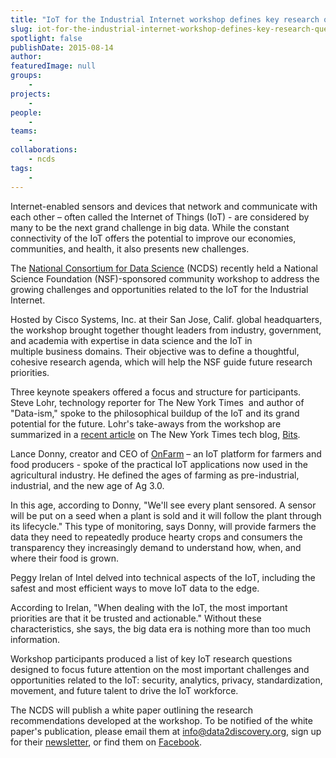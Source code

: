 ```yaml
---
title: "IoT for the Industrial Internet workshop defines key research questions"
slug: iot-for-the-industrial-internet-workshop-defines-key-research-questions
spotlight: false
publishDate: 2015-08-14
author: 
featuredImage: null
groups:
    - 
projects:
    - 
people:
    - 
teams: 
    - 
collaborations:
    - ncds
tags:
    - 
---
```

Internet-enabled sensors and devices that network and communicate with each other – often called the Internet of Things (IoT) - are considered by many to be the next grand challenge in big data. While the constant connectivity of the IoT offers the potential to improve our economies, communities, and health, it also presents new challenges.

The <a href="http://data2discovery.org/" target="_blank">National Consortium for Data Science</a> (NCDS) recently held a National Science Foundation (NSF)-sponsored community workshop to address the growing challenges and opportunities related to the IoT for the Industrial Internet.

Hosted by Cisco Systems, Inc. at their San Jose, Calif. global headquarters, the workshop brought together thought leaders from industry, government, and academia with expertise in data science and the IoT in multiple business domains. Their objective was to define a thoughtful, cohesive research agenda, which will help the NSF guide future research priorities.

Three keynote speakers offered a focus and structure for participants. Steve Lohr, technology reporter for The New York Times  and author of "Data-ism," spoke to the philosophical buildup of the IoT and its grand potential for the future. Lohr's take-aways from the workshop are summarized in a <a href="http://bits.blogs.nytimes.com/2015/08/03/the-internet-of-things-and-the-future-of-farming/?smid=tw-share&amp;_r=0" target="_blank">recent article</a> on The New York Times tech blog, <a href="http://bits.blogs.nytimes.com/author/steve-lohr/" target="_blank">Bits</a>.

Lance Donny, creator and CEO of <a href="http://www.onfarm.com/" target="_blank">OnFarm</a> – an IoT platform for farmers and food producers - spoke of the practical IoT applications now used in the agricultural industry. He defined the ages of farming as pre-industrial, industrial, and the new age of Ag 3.0.

In this age, according to Donny, "We'll see every plant sensored. A sensor will be put on a seed when a plant is sold and it will follow the plant through its lifecycle." This type of monitoring, says Donny, will provide farmers the data they need to repeatedly produce hearty crops and consumers the transparency they increasingly demand to understand how, when, and where their food is grown.

Peggy Irelan of Intel delved into technical aspects of the IoT, including the safest and most efficient ways to move IoT data to the edge.

According to Irelan, "When dealing with the IoT, the most important priorities are that it be trusted and actionable." Without these characteristics, she says, the big data era is nothing more than too much information.

Workshop participants produced a list of key IoT research questions designed to focus future attention on the most important challenges and opportunities related to the IoT: security, analytics, privacy, standardization, movement, and future talent to drive the IoT workforce.

The NCDS will publish a white paper outlining the research recommendations developed at the workshop. To be notified of the white paper's publication, please email them at <a href="mailto:info@data2discovery.org" target="_blank">info@data2discovery.org</a>, sign up for their <a href="http://renci.us3.list-manage.com/subscribe/post?u=c8914f488de27003a4fd3f676&amp;id=296a1a65e6" target="_blank">newsletter</a>, or find them on <a href="https://www.facebook.com/thencds" target="_blank">Facebook</a>.
